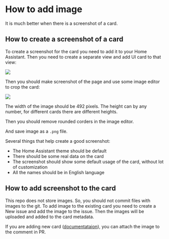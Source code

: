# How to add image

It is much better when there is a screenshot of a card.

## How to create a screenshot of a card

To create a screenshot for the card you need to add it to your Home Assistant.
Then you need to create a separate view and add UI card to that view:

![](https://upload.bessarabov.ru/bessarabov/gBlTx_hXDkNjODYoQN2gyLmFReE.png)

Then you should make screenshot of the page and use some image editor to
crop the card:

![](https://upload.bessarabov.ru/bessarabov/ZM3hFaxtqtsMohg1-ZpYoizXlDc.png)

The width of the image should be 492 pixels. The height can by any number,
for different cards there are different heights.

Then you should remove rounded corders in the image editor.

And save image as a `.png` file.

Several things that help create a good screenshot:

 * The Home Assistant theme should be default
 * There should be some real data on the card
 * The screenshot should show some default usage of the card, without lot of customization
 * All the names should be in English language

## How to add screenshot to the card

This repo does not store images. So, you should not commit files with images to the git.
To add image to the existing card you need to create a New issue and add the image
to the issue. Then the images will be uploaded and added to the card metadata.

If you are adding new card ([documentataion](/docs/how_to_add_information_about_new_card.md)),
you can attach the image to the comment in PR.
